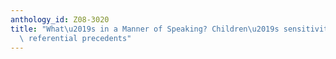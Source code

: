 ```yaml
---
anthology_id: Z08-3020
title: "What\u2019s in a Manner of Speaking? Children\u2019s sensitivity to partner-specific\
  \ referential precedents"
---
```

